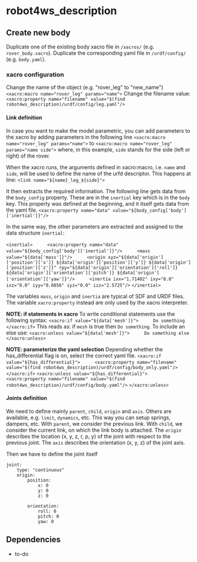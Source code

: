 # robot4ws_description

## Create new body
Duplicate one of the existing body xacro file in ```/xacros/``` (e.g. ```rover_body.xacro```).
Duplicate the corresponding yaml file in ```/urdf/config/``` (e.g. ```body.yaml```).
### xacro configuration
Change the name of the object (e.g. "rover_leg" to "new_name")
```<xacro:macro name="rover_leg" params="name">```
Change the filename value:
```<xacro:property name="filename" value="$(find robot4ws_description)/urdf/config/leg.yaml"/>```

#### Link definition
In case you want to make the model parametric, you can add parameters to the xacro by adding parameters in the following line
```<xacro:macro name="rover_leg" params="name">``` to ```<xacro:macro name="rover_leg" params="name side">```
where, in this example, ```side``` stands for the side (left or right) of the rover.

When the xacro runs, the arguments defined in xacro:macro, i.e. ```name``` and ```side```, will be used to define the name of the urfd descriptor. This happens at line:
```<link name="${name}_leg_${side}">```

It then extracts the required information. The following line gets data from the ```body_config``` property. These are in the ```inertial``` key which is in the ```body``` key. This property was defined at the beginning, and it itself gets data from the yaml file.
```<xacro:property name="data" value="${body_config['body']['inertial']}"/>```

In the same way, the other parameters are extracted and assigned to the data structure ```inertial```:

```<inertial>```
```     <xacro:property name="data" value="${body_config['body']['inertial']}"/>```
```     <mass value="${data['mass']}"/>```
```     <origin xyz="${data['origin']['position']['x']} ${data['origin']['position']['y']} ${data['origin']['position']['z']}" rpy="${data['origin']['orientation']['roll']} ${data['origin']['orientation']['pitch']} ${data['origin']['orientation']['yaw']}"/>```
```     <inertia ixx="1.71402" ixy="0.0" ixz="0.0" iyy="0.8856" iyz="0.0" izz="2.5725"/>```
```</inertial>```

The variables ```mass```, ```origin``` and ```inertia``` are typical of SDF and URDF files. The variable ```xacro:property``` instead are only used by the xacro interpreter.

**NOTE: if statements in xacro**
To write conditional statements use the following syntax:
```<xacro:if value="${data['mesh']}">```
```     Do something```
```</xacro:if>```
This reads as: if ```mesh``` is true then ```Do something```.
To include an else use:
```<xacro:unless value="${data['mesh']}">```
```     Do something else```
```</xacro:unless>```

**NOTE: parameterize the yaml selection**
Depending whether the has_differential flag is on, select the correct yaml file.
```<xacro:if value="${has_differential}">```
```     <xacro:property name="filename" value="$(find robot4ws_description)/urdf/config/body_only.yaml"/>```
```</xacro:if>```
```<xacro:unless value="${has_differential}">```
```     <xacro:property name="filename" value="$(find robot4ws_description)/urdf/config/body.yaml"/>```
```</xacro:unless>```

#### Joints definition
We need to define mainly ```parent```, ```child```, ```origin``` and ```axis```. Others are available, e.g. ```limit```, ```dynamics```, etc. This way you can setup springs, dampers, etc.
With ```parent```, we consider the previous link.
With ```child```, we consider the current link, on which the link body is attached.
The ```origin``` describes the location (x, y, z, r, p, y) of the joint with respect to the previous joint.
The ```axis``` describes the orientation (x, y, z) of the joint axis.

Then we have to define the joint itself
```
joint:
    type: "continuous"
    origin:
        position:
            x: 0
            y: 0
            z: 0

        orientation:
            roll: 0
            pitch: 0
            yaw: 0
```

## Dependencies
* to-do
